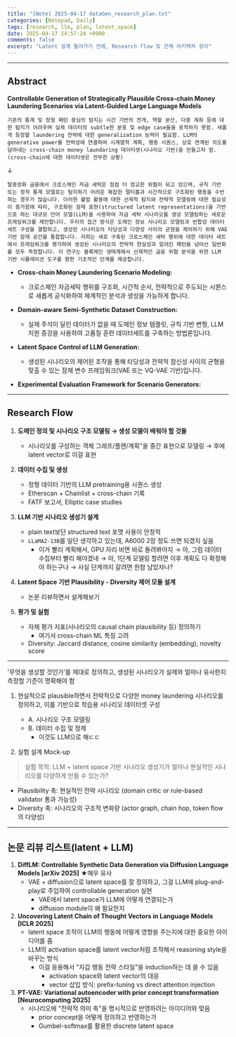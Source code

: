 ```yaml
---
title: "[Note] 2025-04-17 dataGen_research_plan.txt"
categories: [Notepad, Daily]
tags: [research, llm, plan, latent_space]
date: 2025-04-17 14:57:24 +0900
comments: false
excerpt: "Latent 설계 들어가기 전에, Research flow 및 전체 아키텍처 정리"
--- 
```

---

## Abstract

**Controllable Generation of Strategically Plausible Cross-chain Money Laundering Scenarios via Latent-Guided Large Language Models**

```
기존의 통계 및 정형 패턴 중심의 탐지는 시간 기반의 전개, 역할 분산, 다중 계좌 등에 대한 탐지가 어려우며 실제 데이터의 subtle한 분포 및 edge case들을 포착하지 못함. 새롭게 등장할 laundering 전략에 대한 generalization 능력이 필요함. LLM의 generative power를 전략성에 연결하여 시계열적 계획, 행동 시퀀스, 상호 연계된 의도를 담아내는 cross-chain money laundaring 데이터셋(시나리오 기반)을 만들고자 함. (cross-chain에 대한 데이터셋은 전무한 상황)
```
↓
```
탈중앙화 금융에서 크로스체인 자금 세탁은 점점 더 정교한 위협이 되고 있으며, 규칙 기반 또는 정적 통계 모델로는 탐지하기 어려운 복잡한 멀티홉과 시간적으로 구조화된 행동을 수반하는 경우가 많습니다. 이러한 불법 활동에 대한 선제적 탐지와 전략적 모델링에 대한 필요성이 증가함에 따라, 구조화된 잠재 표현(structured latent representations)을 기반으로 하는 대규모 언어 모델(LLM)을 사용하여 자금 세탁 시나리오를 생성 모델링하는 새로운 프레임워크를 제안합니다. 우리의 접근 방식은 도메인 정보 시나리오 모델링과 반합성 데이터 세트 구성을 결합하고, 생성된 시나리오의 타당성과 다양성 사이의 균형을 제어하기 위해 VAE 기반 잠재 공간을 통합합니다. 저희는 새로 구축된 크로스체인 세탁 행위에 대한 데이터 세트에서 프레임워크를 평가하여 생성된 시나리오의 전략적 현실성과 알려진 패턴을 넘어선 일반화를 모두 측정합니다. 이 연구는 블록체인 생태계에서 선제적인 금융 위협 분석을 위한 LLM 기반 시뮬레이션 도구를 향한 기초적인 단계를 제공합니다.
```

- **Cross-chain Money Laundering Scenario Modeling:**  
  - 크로스체인 자금세탁 행위를 구조화, 시간적 순서, 전략적으로 주도되는 시퀀스로 새롭게 공식화하여 체계적인 분석과 생성을 가능하게 합니다.

- **Domain-aware Semi-Synthetic Dataset Construction:**  
  - 실제 주석이 달린 데이터가 없을 때 도메인 정보 템플릿, 규칙 기반 변형, LLM 지원 증강을 사용하여 고품질 훈련 데이터세트를 구축하는 방법론입니다.

- **Latent Space Control of LLM Generation:**  
  - 생성된 시나리오의 제어된 조작을 통해 타당성과 전략적 참신성 사이의 균형을 맞출 수 있는 잠재 변수 프레임워크(VAE 또는 VQ-VAE 기반)입니다.

- **Experimental Evaluation Framework for Scenario Generators:**  


---

## Research Flow

1. **도메인 정의 및 시나리오 구조 모델링 → 생성 모델이 배워야 할 것들**
    - 시나리오를 구성하는 객체 그래프/플랜/계획"을 중간 표현으로 모델링 → 후에 latent vector로 이걸 표현

2. **데이터 수집 및 생성**
    - 정형 데이터 기반의 LLM pretraining용 시퀀스 생성
    - Etherscan + Chainlist + cross-chain 기록
    - FATF 보고서, Elliptic case studies

3. **LLM 기반 시나리오 생성기 설계**
    - plain text보단 structured text 포맷 사용이 안정적
    - `LLaMA2-13B`를 일단 생각하고 있는데, A6000 2장 정도 쓰면 되겠지 싶음
        - 이거 빨리 계획해서, GPU 자리 비면 바로 돌려봐야지 → 아, 그럼 데이터 수집부터 빨리 해야겠네 → 아, 1단계 모델링 할려면 이후 계획도 다 확정해야 하는구나 → 사실 단계까지 갈려면 한참 남았자나?

1. **Latent Space 기반 Plausibility - Diversity 제어 모듈 설계**
    - 논문 리뷰하면서 설계해보기

2. **평가 및 실험**
    - 자체 평가 지표(시나리오의 causal chain plausibility 등) 정의하기
      - 여기서 cross-chain ML 특징 고려
    - Diversity: Jaccard distance, cosine similarity (embedding), novelty score

---

<div class="tip-box tip-blue">
    <i class="fas fa-lightbulb tip-icon"></i>
    '무엇을 생성할 것인가’를 제대로 정의하고, 생성된 시나리오가 실제와 얼마나 유사한지 측정할 기준이 명확해야 함
</div>


1. 현실적으로 plausible하면서 전략적으로 다양한 money laundering 시나리오를 정의하고, 이를 기반으로 학습용 시나리오 데이터셋 구성
    - A. 시나리오 구조 모델링
    - B. 데이터 수집 및 정제
      - 이것도 LLM으로 해ㄷㄷ



2. 실험 설계 Mock-up

> 실험 목적: LLM + latent space 기반 시나리오 생성기가 얼마나 현실적인 시나리오를 다양하게 만들 수 있는가?  
- Plausibility 축: 현실적인 전략 시나리오 (domain critic or rule-based validator 통과 가능성)  
- Diversity 축: 시나리오의 구조적 변화량 (actor graph, chain hop, token flow의 다양성)  

---
## 논문 리뷰 리스트(latent + LLM)

1. **DiffLM: Controllable Synthetic Data Generation via Diffusion Language Models [arXiv 2025]** ★매우 유사
	- VAE + diffusion으로 latent space를 잘 정의하고, 그걸 LLM에 plug-and-play로 주입하여 controllable generation 실현
		- VAE에서 latent space가 LLM에 어떻게 연결되는가
		- diffusion module이 왜 필요한지
2. **Uncovering Latent Chain of Thought Vectors in Language Models [ICLR 2025]**
	- latent space 조작이 LLM의 행동에 어떻게 영향을 주는지에 대한 중요한 아이디어를 줌
	- LLM의 activation space를 latent vector처럼 조작해서 reasoning style을 바꾸는 방식
		- 이걸 응용해서 "지갑 행동 전략 스타일"을 induction하는 데 쓸 수 있음
			- activation space와 latent vector의 대응
			- vector 삽입 방식: prefix-tuning vs direct attention injection
3. **PT-VAE: Variational autoencoder with prior concept transformation [Neurocomputing 2025]**
	- 시나리오에 "전략적 의미 축"을 명시적으로 반영하려는 아이디어와 맞음
		- prior concept을 어떻게 정의하고 반영하는가
		- Gumbel-softmax를 활용한 discrete latent space

